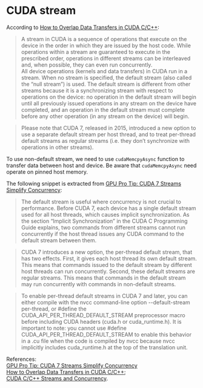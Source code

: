# CUDA stream
According to [How to Overlap Data Transfers in CUDA C/C++](https://devblogs.nvidia.com/how-overlap-data-transfers-cuda-cc/):  

> A stream in CUDA is a sequence of operations that execute on the device in the order in which they are issued by the host code. While operations within a stream are guaranteed to execute in the prescribed order, operations in different streams can be interleaved and, when possible, they can even run concurrently.  
> All device operations (kernels and data transfers) in CUDA run in a stream. When no stream is specified, the default stream (also called the “null stream”) is used. The default stream is different from other streams because it is a synchronizing stream with respect to operations on the device: no operation in the default stream will begin until all previously issued operations in any stream on the device have completed, and an operation in the default stream must complete before any other operation (in any stream on the device) will begin.

>Please note that CUDA 7, released in 2015, introduced a new option to use a separate default stream per host thread, and to treat per-thread default streams as regular streams (i.e. they don’t synchronize with operations in other streams).

To use non-default stream, we need to use `cudaMemcpyAsync` function to transfer data between host and device. Be aware that `cudaMemcpyAsync` need operate on pinned host memory.  

The following snippet is extracted from [GPU Pro Tip: CUDA 7 Streams Simplify Concurrency](https://devblogs.nvidia.com/gpu-pro-tip-cuda-7-streams-simplify-concurrency/):  

> The default stream is useful where concurrency is not crucial to performance. Before CUDA 7, each device has a single default stream used for all host threads, which causes implicit synchronization. As the section “Implicit Synchronization” in the CUDA C Programming Guide explains, two commands from different streams cannot run concurrently if the host thread issues any CUDA command to the default stream between them.

> CUDA 7 introduces a new option, the per-thread default stream, that has two effects. First, it gives each host thread its own default stream. This means that commands issued to the default stream by different host threads can run concurrently. Second, these default streams are regular streams. This means that commands in the default stream may run concurrently with commands in non-default streams.

> To enable per-thread default streams in CUDA 7 and later, you can either compile with the nvcc command-line option --default-stream per-thread, or #define the CUDA_API_PER_THREAD_DEFAULT_STREAM preprocessor macro before including CUDA headers (cuda.h or cuda_runtime.h). It is important to note: you cannot use #define CUDA_API_PER_THREAD_DEFAULT_STREAM to enable this behavior in a .cu file when the code is compiled by nvcc because nvcc implicitly includes cuda_runtime.h at the top of the translation unit.

References:  
[GPU Pro Tip: CUDA 7 Streams Simplify Concurrency](https://devblogs.nvidia.com/gpu-pro-tip-cuda-7-streams-simplify-concurrency/)  
[How to Overlap Data Transfers in CUDA C/C++](https://devblogs.nvidia.com/how-overlap-data-transfers-cuda-cc/);  
[CUDA C/C++ Streams and Concurrency](https://developer.download.nvidia.com/CUDA/training/StreamsAndConcurrencyWebinar.pdf).